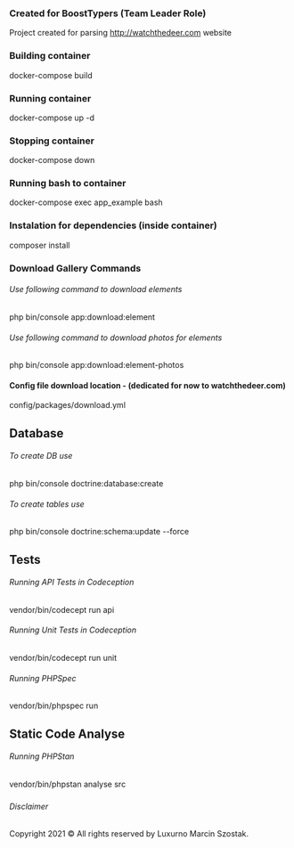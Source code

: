 ### Created for BoostTypers (Team Leader Role)
Project created for parsing http://watchthedeer.com website

### Building container
docker-compose build 

### Running container
docker-compose up -d

### Stopping container
docker-compose down

### Running bash to container
docker-compose exec app_example bash

### Instalation for dependencies (inside container)
composer install

### Download Gallery Commands
###### Use following command to download elements
php bin/console app:download:element
###### Use following command to download photos for elements
php bin/console app:download:element-photos

#### Config file download location - (dedicated for now to watchthedeer.com)
config/packages/download.yml

## Database
###### To create DB use
php bin/console doctrine:database:create

###### To create tables use
php bin/console doctrine:schema:update --force

## Tests
###### Running API Tests in Codeception
vendor/bin/codecept run api

###### Running Unit Tests in Codeception
vendor/bin/codecept run unit

###### Running PHPSpec
vendor/bin/phpspec run

## Static Code Analyse
###### Running PHPStan
vendor/bin/phpstan analyse src

###
###### Disclaimer
Copyright 2021 © All rights reserved by Luxurno Marcin Szostak.
